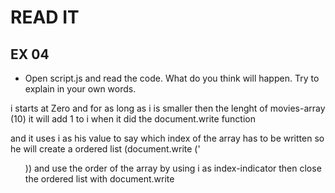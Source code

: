# READ IT
## EX 04
* Open script.js and read the code. What do you think will happen. Try to explain in your own words.




i starts at Zero and for as long as i is smaller then the lenght of movies-array (10)
it will add 1 to i when it did the document.write function

and it uses i as his value to say which index of the array has to be written
so he will create a ordered list (document.write ('<ol>))
and use the order of the array by using i as index-indicator
then close the ordered list with document.write